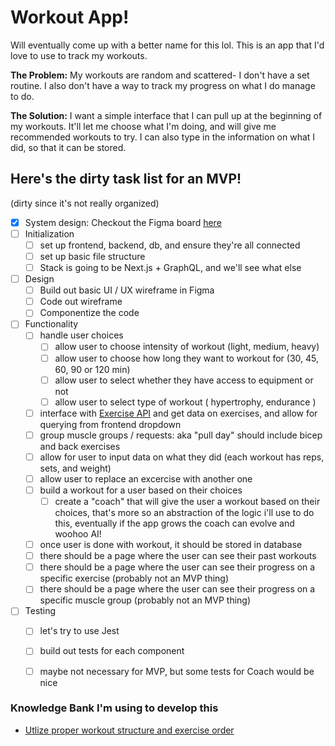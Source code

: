 # Workout App! 
Will eventually come up with a better name for this lol. This is an app that I'd love to use to track my workouts. 

**The Problem:** My workouts are random and scattered- I don't have a set routine. I also don't have a way to track my progress on what I do manage to do. 

**The Solution:** I want a simple interface that I can pull up at the beginning of my workouts. It'll let me choose what I'm doing, and will give me recommended workouts to try. I can also type in the information on what I did, so that it can be stored.

## Here's the dirty task list for an MVP!
(dirty since it's not really organized)
- [x] System design: Checkout the Figma board [here](https://www.figma.com/file/l9aY9IuyPcvyllklZaKl8T/Workout-App-System-Design?type=whiteboard&node-id=0%3A1&t=hweT5HwSWKRYeiS0-1)
- [ ] Initialization
  -  [ ] set up frontend, backend, db, and ensure they're all connected
  -  [ ] set up basic file structure
  -  [ ] Stack is going to be Next.js + GraphQL, and we'll see what else
- [ ] Design
  - [ ] Build out basic UI / UX wireframe in Figma
  - [ ] Code out wireframe 
  - [ ] Componentize the code
- [ ] Functionality
  - [ ] handle user choices 
    - [ ] allow user to choose intensity of workout (light, medium, heavy)
    - [ ] allow user to choose how long they want to workout for (30, 45, 60, 90 or 120 min)
    - [ ] allow user to select whether they have access to equipment or not
    - [ ] allow user to select type of workout ( hypertrophy, endurance )
  - [ ] interface with [Exercise API](https://api-ninjas.com/api/exercises) and get data on exercises, and allow for querying from frontend dropdown
  - [ ] group muscle groups / requests: aka "pull day" should include bicep and back exercises 
  - [ ] allow for user to input data on what they did (each workout has reps, sets, and weight)
  - [ ] allow user to replace an excercise with another one
  - [ ] build a workout for a user based on their choices 
    - [ ] create a "coach" that will give the user a workout based on their choices, that's more so an abstraction of the logic i'll use to do this, eventually if the app grows the coach can evolve and woohoo AI!
  - [ ] once user is done with workout, it should be stored in database 
  - [ ] there should be a page where the user can see their past workouts
  - [ ] there should be a page where the user can see their progress on a specific exercise (probably not an MVP thing)
  - [ ] there should be a page where the user can see their progress on a specific muscle group (probably not an MVP thing)

- [ ] Testing
  -  [ ] let's try to use Jest
  -  [ ] build out tests for each component 
  -  [ ] maybe not necessary for MVP, but some tests for Coach would be nice


### Knowledge Bank I'm using to develop this
* [Utlize proper workout structure and exercise order](https://us.humankinetics.com/blogs/excerpt/utilize-proper-workout-structure-and-exercise-order#:~:text=The%20order%20of%20exercises%20within,should%20dictate%20the%20exercise%20order.)

